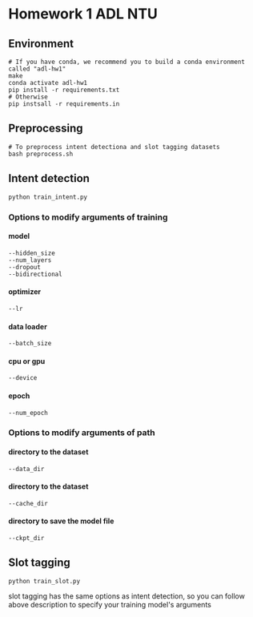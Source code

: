 # Homework 1 ADL NTU

## Environment
```shell
# If you have conda, we recommend you to build a conda environment called "adl-hw1"
make
conda activate adl-hw1
pip install -r requirements.txt
# Otherwise
pip instsall -r requirements.in
```

## Preprocessing
```shell
# To preprocess intent detectiona and slot tagging datasets
bash preprocess.sh
```

## Intent detection
```shell
python train_intent.py
```
### Options to modify arguments of training
#### model
```shell
--hidden_size
--num_layers
--dropout
--bidirectional
```
#### optimizer
```shell
--lr
```
#### data loader
```shell
--batch_size
```
#### cpu or gpu
```shell
--device
```
#### epoch
```shell
--num_epoch
```
### Options to modify arguments of path
#### directory to the dataset
```shell
--data_dir
```
#### directory to the dataset
```shell
--cache_dir
```
#### directory to save the model file
```shell
--ckpt_dir
```
## Slot tagging
```shell
python train_slot.py
```
slot tagging has the same options as intent detection, so you can follow above description to specify your training model's arguments 
